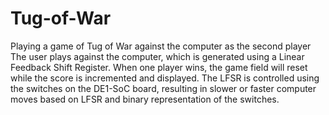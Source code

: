 # Tug-of-War
Playing a game of Tug of War against the computer as the second player
The user plays against the computer, which is generated using a Linear Feedback Shift Register. When one player wins, the game field will reset while the score is incremented and displayed. The LFSR is controlled using the switches on the DE1-SoC board, resulting in slower or faster computer moves based on LFSR and binary representation of the switches.
